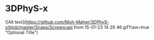 # 3DPhyS-x

![Alt text](https://github.com/Moh-Maher/3DPhyS-x/blob/master/Snaps/Screencast from 15-01-23 14 29 46.gif?raw=true "Optional Title")
